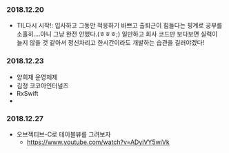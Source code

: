 ### 2018.12.20
- TIL다시 시작!: 입사하고 그동안 적응하기 바쁘고 출퇴근이 힘들다는 핑계로 공부를 소홀히....아니 그냥 완전 안했다.(ㅎㅎㅎ;) 일만하고 회사 코드만 보다보면 실력이 늘지 않을 것 같아서 정신차리고 한시간이라도 개발하는 습관을 길러야겠다!

### 2018.12.23
- 양희재 운영체제
- 김정 코코아인터널즈
- RxSwift
-

### 2018.12.27
- 오브젝티브-C로 테이블뷰를 그려보자
  - https://www.youtube.com/watch?v=ADyiVY5wiVk
